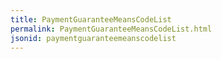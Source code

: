 ```yaml
---
title: PaymentGuaranteeMeansCodeList
permalink: PaymentGuaranteeMeansCodeList.html
jsonid: paymentguaranteemeanscodelist
---
```

